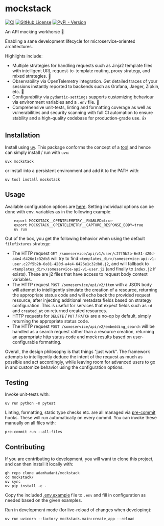 # mockstack

[![CI](https://github.com/adamhadani/mockstack/actions/workflows/ci.yml/badge.svg)](https://github.com/adamhadani/mockstack/actions/workflows/ci.yml)
[![GitHub License](https://img.shields.io/github/license/adamhadani/mockstack)](https://github.com/adamhadani/mockstack/blob/main/LICENSE)
[![PyPI - Version](https://img.shields.io/pypi/v/mockstack)](https://pypi.org/project/mockstack/)

An API mocking workhorse :racehorse:

Enabling a sane development lifecycle for microservice-oriented architectures.

Highlights include:

* Multiple strategies for handling requests such as Jinja2 template files with intelligent URL request-to-template routing, proxy strategy, and mixed strategies. :game_die:
* Observability via OpenTelemetry integration. Get detailed traces of your sessions instantly reported to backends such as Grafana, Jaeger, Zipkin, etc. :eyes:
* Configurability via `pydantic-settings` supports customizing behaviour via environment variables and a `.env` file. :flags:
* Comprehensive unit-tests, linting and formatting coverage as well as vulnerabilities and security scanning with full CI automation to ensure stability and a high-quality codebase for production-grade use. :+1:


## Installation

Install using [uv](https://docs.astral.sh/uv/). This package conforms the concept of a [tool](https://docs.astral.sh/uv/concepts/tools/) and hence can simply install / run with `uvx`:

    uvx mockstack

or install into a persistent environment and add it to the PATH with:

    uv tool install mockstack


## Usage

Available configuration options are [here](https://github.com/adamhadani/mockstack/blob/main/mockstack/config.py). Setting individual options can be done with env. variables as in the following example:

```shell
    export MOCKSTACK__OPENTELEMETRY__ENABLED=true
    export MOCKSTACK__OPENTELEMETRY__CAPTURE_RESPONSE_BODY=true
    uv run
```

Out of the box, you get the following behavior when using the default `filefixtures` strategy:

- The HTTP request `GET /someservice/api/v1/user/c27f5b2b-6e81-420d-a4e4-6426e1c32db8` will try to find `<templates_dir>/someservice-api-v1-user.c27f5b2b-6e81-420d-a4e4-6426e1c32db8.j2`,
  and will fallback to `<templates_dir>/someservice-api-v1-user.j2` (and finally to `index.j2` if exists). These are j2 files that have access to request body context variables.
- The HTTP request `POST /someservice/api/v2/item` with a JSON body will attempt to intelligently simulate the creation of a resource, returning the appropriate status code and will echo back the provided request resource, after injecting additional metadata fields based on strategy configuration. This is useful for services that expect fields such as `id` and `created_at` on returned created resources.
- HTTP requests for `DELETE` / `PUT` / `PATCH` are a no-op by default, simply returning the appropriate status code.
- The HTTP request `POST /someservice/api/v2/embedding_search` will be handled as a search request rather than a resource creation, returning an appropriate http status code and mock results based on user-configurable formatting.

Overall, the design philosophy is that things "just work". The framework attempts to intelligently deduce the intent of the request as much as possible and act accordingly,
while leaving room for advanced users to go in and customize behavior using the configuration options.


## Testing

Invoke unit-tests with:

    uv run python -m pytest

Linting, formatting, static type checks etc. are all managed via [pre-commit](https://pre-commit.com/) hooks. These will run automatically on every commit. You can invoke these manually on all files with:

    pre-commit run --all-files


## Contributing

If you are contributing to development, you will want to clone this project, and can then install it locally with:

    gh repo clone adamhadani/mockstack
    cd mockstack/
    uv sync
    uv pip install -e .

Copy the included [.env.example](https://github.com/adamhadani/mockstack/blob/main/.env.example) file to `.env` and fill in configuration as needed based on the given examples.

Run in development mode (for live-reload of changes when developing):

    uv run uvicorn --factory mockstack.main:create_app --reload
